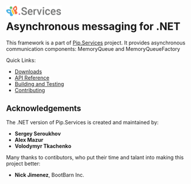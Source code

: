 # <img src="https://github.com/pip-services/pip-services/raw/master/design/Logo.png" alt="Pip.Services Logo" style="max-width:30%"> <br/> Asynchronous messaging for .NET

This framework is a part of [Pip.Services](https://github.com/pip-services/pip-services) project.
It provides asynchronous communication components: MemoryQueue and MemoryQueueFactory

Quick Links:

* [Downloads](https://github.com/pip-services-dotnet/pip-services-messaging-dotnet/blob/master/doc/Downloads.md)
* [API Reference](https://rawgit.com/pip-services-dotnet/pip-services-messaging-dotnet/master/doc/api/index.html)
* [Building and Testing](https://github.com/pip-services-dotnet/pip-services-messaging-dotnet/blob/master/doc/Development.md)
* [Contributing](https://github.com/pip-services-dotnet/pip-services-messaging-dotnet/blob/master/doc/Development.md/#contrib)

## Acknowledgements

The .NET version of Pip.Services is created and maintained by:
- **Sergey Seroukhov**
- **Alex Mazur**
- **Volodymyr Tkachenko**

Many thanks to contibutors, who put their time and talant into making this project better:
- **Nick Jimenez**, BootBarn Inc.
